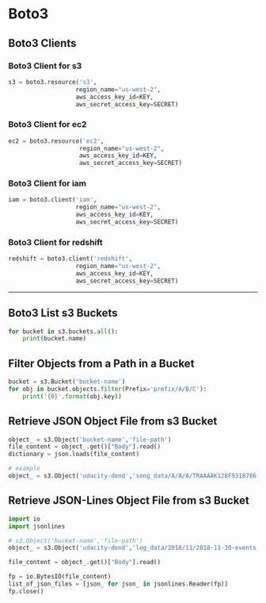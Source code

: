 # Boto3

## Boto3 Clients

### Boto3 Client for s3
```python
s3 = boto3.resource('s3',
                   region_name="us-west-2",
                   aws_access_key_id=KEY,
                   aws_secret_access_key=SECRET)
```

### Boto3 Client for ec2
```python
ec2 = boto3.resource('ec2',
                    region_name="us-west-2",
                    aws_access_key_id=KEY,
                    aws_secret_access_key=SECRET)
```

### Boto3 Client for iam
```python
iam = boto3.client('iam',
                   region_name="us-west-2",
                   aws_access_key_id=KEY,
                   aws_secret_access_key=SECRET)
```

### Boto3 Client for redshift
```python
redshift = boto3.client('redshift',
                   region_name="us-west-2",
                   aws_access_key_id=KEY,
                   aws_secret_access_key=SECRET)
```

---


## Boto3 List s3 Buckets
```python
for bucket in s3.buckets.all():
    print(bucket.name)
```

## Filter Objects from a Path in a Bucket
```python
bucket = s3.Bucket('bucket-name')
for obj in bucket.objects.filter(Prefix='prefix/A/B/C'):
    print('{0}'.format(obj.key))
```

## Retrieve JSON Object File from s3 Bucket
```python
object_ = s3.Object('bucket-name','file-path')
file_content = object_.get()["Body"].read()
dictionary = json.loads(file_content)

# example
object_ = s3.Object('udacity-dend','song_data/A/A/A/TRAAAAK128F9318786.json')
```

## Retrieve JSON-Lines Object File from s3 Bucket
```python
import io
import jsonlines

# s3.Object('bucket-name','file-path')
object_ = s3.Object('udacity-dend','log_data/2018/11/2018-11-30-events.json')

file_content = object_.get()["Body"].read()

fp = io.BytesIO(file_content)
list_of_json_files = [json_ for json_ in jsonlines.Reader(fp)]
fp.close()
```
